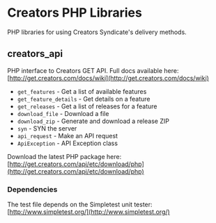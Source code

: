 # Creators PHP Libraries #

PHP libraries for using Creators Syndicate's delivery methods.

## creators_api ##

PHP interface to Creators GET API. Full docs available here: [http://get.creators.com/docs/wiki](http://get.creators.com/docs/wiki)

- `get_features` - Get a list of available features
- `get_feature_details` - Get details on a feature
- `get_releases` - Get a list of releases for a feature
- `download_file` - Download a file
- `download_zip` - Generate and download a release ZIP
- `syn` - SYN the server
- `api_request` - Make an API request
- `ApiException` - API Exception class

Download the latest PHP package here: [http://get.creators.com/api/etc/download/php](http://get.creators.com/api/etc/download/php)

### Dependencies ###

The test file depends on the Simpletest unit tester: [http://www.simpletest.org/](http://www.simpletest.org/)
